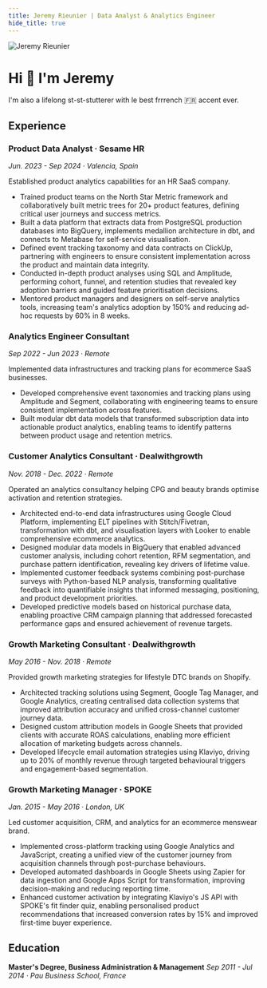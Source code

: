 ```yaml
---
title: Jeremy Rieunier | Data Analyst & Analytics Engineer
hide_title: true
---
```

<img src="https://avatars.githubusercontent.com/jeremyrieunier" alt="Jeremy Rieunier" class="rounded-full w-36 h-36 mb-4">

# Hi 👋 I'm Jeremy


I'm also a lifelong st-st-stutterer with le best frrrench 🇫🇷 accent ever.

## Experience
### Product Data Analyst · Sesame HR
*Jun. 2023 - Sep 2024 · Valencia, Spain*

Established product analytics capabilities for an HR SaaS company.
- Trained product teams on the North Star Metric framework and collaboratively built metric trees for 20+ product features, defining critical user journeys and success metrics.
- Built a data platform that extracts data from PostgreSQL production databases into BigQuery, implements medallion architecture in dbt, and connects to Metabase for self-service visualisation.
- Defined event tracking taxonomy and data contracts on ClickUp, partnering with engineers to ensure consistent implementation across the product and maintain data integrity.
- Conducted in-depth product analyses using SQL and Amplitude, performing cohort, funnel, and retention studies that revealed key adoption barriers and guided feature prioritisation decisions.
- Mentored product managers and designers on self-serve analytics tools, increasing team's analytics adoption by 150% and reducing ad-hoc requests by 60% in 8 weeks.

### Analytics Engineer Consultant
*Sep 2022 - Jun 2023 · Remote*

Implemented data infrastructures and tracking plans for ecommerce SaaS businesses.
- Developed comprehensive event taxonomies and tracking plans using Amplitude and Segment, collaborating with engineering teams to ensure consistent implementation across features.
- Built modular dbt data models that transformed subscription data into actionable product analytics, enabling teams to identify patterns between product usage and retention metrics.

### Customer Analytics Consultant · Dealwithgrowth
*Nov. 2018 - Dec. 2022 · Remote*

Operated an analytics consultancy helping CPG and beauty brands optimise activation and retention strategies.
- Architected end-to-end data infrastructures using Google Cloud Platform, implementing ELT pipelines with Stitch/Fivetran, transformation with dbt, and visualisation layers with Looker to enable comprehensive ecommerce analytics.
- Designed modular data models in BigQuery that enabled advanced customer analysis, including cohort retention, RFM segmentation, and purchase pattern identification, revealing key drivers of lifetime value.
- Implemented customer feedback systems combining post-purchase surveys with Python-based NLP analysis, transforming qualitative feedback into quantifiable insights that informed messaging, positioning, and product development priorities.
- Developed predictive models based on historical purchase data, enabling proactive CRM campaign planning that addressed forecasted performance gaps and ensured achievement of revenue targets.

### Growth Marketing Consultant · Dealwithgrowth
*May 2016 - Nov. 2018 · Remote*

Provided growth marketing strategies for lifestyle DTC brands on Shopify.
- Architected tracking solutions using Segment, Google Tag Manager, and Google Analytics, creating centralised data collection systems that improved attribution accuracy and unified cross-channel customer journey data.
- Designed custom attribution models in Google Sheets that provided clients with accurate ROAS calculations, enabling more efficient allocation of marketing budgets across channels.
- Developed lifecycle email automation strategies using Klaviyo, driving up to 20% of monthly revenue through targeted behavioural triggers and engagement-based segmentation.

### Growth Marketing Manager · SPOKE
*Jan. 2015 - May 2016 · London, UK*

Led customer acquisition, CRM, and analytics for an ecommerce menswear brand.
- Implemented cross-platform tracking using Google Analytics and JavaScript, creating a unified view of the customer journey from acquisition channels through post-purchase behaviours.
- Developed automated dashboards in Google Sheets using Zapier for data ingestion and Google Apps Script for transformation, improving decision-making and reducing reporting time.
- Enhanced customer activation by integrating Klaviyo's JS API with SPOKE's fit finder quiz, enabling personalised product recommendations that increased conversion rates by 15% and improved first-time buyer experience.

## Education 
**Master's Degree, Business Administration & Management**
*Sep 2011 - Jul 2014 · Pau Business School, France*

